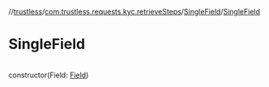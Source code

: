 //[trustless](../../../index.md)/[com.trustless.requests.kyc.retrieveSteps](../index.md)/[SingleField](index.md)/[SingleField](-single-field.md)

# SingleField

\
constructor(Field: [Field](../-field/index.md))
